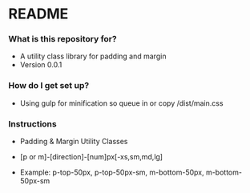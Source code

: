 # README #

### What is this repository for? ###

* A utility class library for padding and margin
* Version 0.0.1

### How do I get set up? ###

* Using gulp for minification so queue in or copy /dist/main.css


### Instructions ###

* Padding & Margin Utility Classes

* [p or m]-[direction]-[num]px[-xs,sm,md,lg]
* Example: p-top-50px, p-top-50px-sm, m-bottom-50px, m-bottom-50px-sm